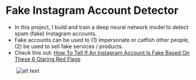 # Fake Instagram Account Detector

* In this project, I build and train a deep neural network model to detect spam (fake) Instagram accounts.
* Fake accounts can be used to (1) impersonate or catfish other people, (2) be used to sell fake services / products.
* Check this out: [How To Tell If An Instagram Account Is Fake Based On These 6 Glaring Red Flags](https://www.bustle.com/p/how-to-tell-if-instagram-account-is-fake-based-on-these-6-glaring-red-flags-18778777)




&nbsp;&nbsp;&nbsp;&nbsp;&nbsp;&nbsp;
![alt text](https://i.postimg.cc/L6Ms9yPR/Green-and-Gray-Shapes-Photography-Course-Mind-Map.png)
